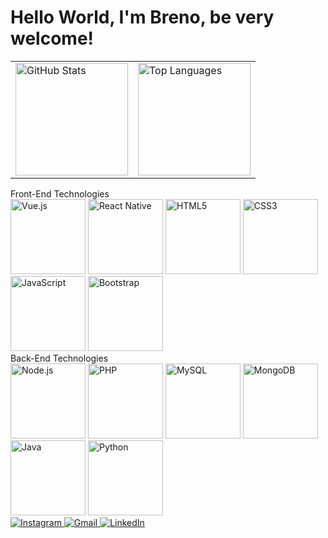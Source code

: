 <!DOCTYPE html>
<html lang="en">
<head>
  <meta charset="UTF-8">
  <meta name="viewport" content="width=device-width, initial-scale=1.0">
  <style>
    .error-message {
      color: red;
      font-weight: bold;
    }
  </style>
</head>
<body>
  <h1>Hello World, I'm Breno, be very welcome!</h1>

  <table>
    <tr>
      <td>
        <a href="https://github.com/Breno-front">
          <img height="180" src="https://github-readme-stats.vercel.app/api?username=Breno-front&show_icons=true&theme=tokyonight&include_all_commits=true&count_private=true" alt="GitHub Stats" onerror="this.onerror=null;this.src='https://github-readme-stats.vercel.app/api?username=Breno-front&show_icons=true&theme=tokyonight&include_all_commits=true&count_private=true&hide=total_commits';document.getElementById('error-message').style.display='block';">
        </a>
        <div id="error-message" class="error-message" style="display:none;">Something went wrong! Could not fetch total commits. Please try again later.</div>
      </td>
      <td>
        <img height="180" src="https://github-readme-stats.vercel.app/api/top-langs/?username=Breno-front&layout=compact&langs_count=6&theme=tokyonight" alt="Top Languages">
      </td>
    </tr>
  </table>

  <div class="section-title">Front-End Technologies</div>
  <div class="icon-row">
    <img src="https://img.icons8.com/color/2x/vue-js.png" width="120" alt="Vue.js">
    <img src="https://upload.wikimedia.org/wikipedia/commons/thumb/a/a7/React-icon.svg/539px-React-icon.svg.png" width="120" alt="React Native">
    <img src="https://img.icons8.com/color/2x/html-5.png" width="120" alt="HTML5">
    <img src="https://img.icons8.com/color/2x/css3.png" width="120" alt="CSS3">
    <img src="https://static.vecteezy.com/system/resources/previews/027/127/560/non_2x/javascript-logo-javascript-icon-transparent-free-png.png" width="120" alt="JavaScript">
    <img src="https://img.icons8.com/color/2x/bootstrap.png" width="120" alt="Bootstrap">
  </div>

  <div class="section-title">Back-End Technologies</div>
  <div class="icon-row">
    <img src="https://img.icons8.com/color/2x/nodejs.png" width="120" alt="Node.js">
    <img src="https://img.icons8.com/color/2x/php.png" width="120" alt="PHP">
    <img src="https://img.icons8.com/color/2x/mysql.png" width="120" alt="MySQL">
    <img src="https://img.icons8.com/color/2x/mongodb.png" width="120" alt="MongoDB">
    <img src="https://img.icons8.com/color/2x/java-coffee-cup-logo.png" width="120" alt="Java">
    <img src="https://img.icons8.com/color/2x/python.png" width="120" alt="Python">
  </div>

  <div class="social-links"> 
    <a href="https://www.instagram.com/brenoos__/" target="_blank">
      <img src="https://img.shields.io/badge/-Instagram-%23E4405F?style=for-the-badge&logo=instagram&logoColor=white" alt="Instagram">
    </a>
    <a href="mailto:josebrenodev@gmail.com">
      <img src="https://img.shields.io/badge/-Gmail-%23333?style=for-the-badge&logo=gmail&logoColor=white" alt="Gmail">
    </a>
    <a href="https://www.linkedin.com/in/breno-silva-2b8a89198?utm_source=share&utm_campaign=share_via&utm_content=profile&utm_medium=ios_app" target="_blank">
      <img src="https://img.shields.io/badge/-LinkedIn-%230077B5?style=for-the-badge&logo=linkedin&logoColor=white" alt="LinkedIn">
    </a> 
  </div>
</body>
</html>
